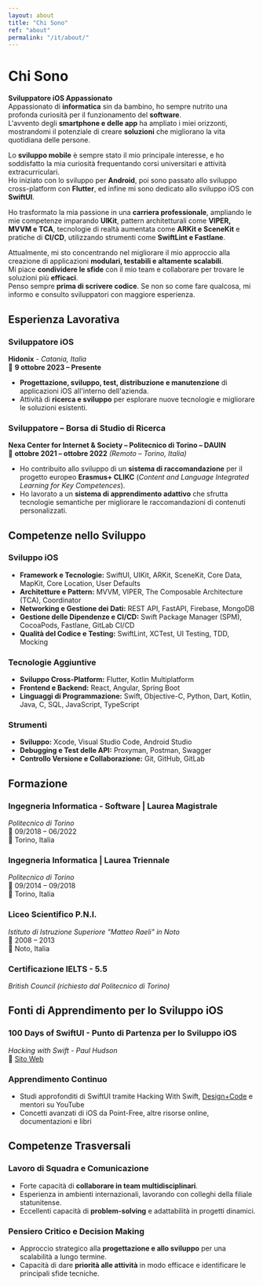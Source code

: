 ```yaml
---
layout: about
title: "Chi Sono"
ref: "about"
permalink: "/it/about/"
---
```

# Chi Sono
**Sviluppatore iOS Appassionato**  
Appassionato di **informatica** sin da bambino, ho sempre nutrito una profonda curiosità per il funzionamento del **software**.  
L'avvento degli **smartphone e delle app** ha ampliato i miei orizzonti, mostrandomi il potenziale di creare **soluzioni** che migliorano la vita quotidiana delle persone.  

Lo **sviluppo mobile** è sempre stato il mio principale interesse, e ho soddisfatto la mia curiosità frequentando corsi universitari e attività extracurriculari.  
Ho iniziato con lo sviluppo per **Android**, poi sono passato allo sviluppo cross-platform con **Flutter**, ed infine mi sono dedicato allo sviluppo iOS con **SwiftUI**.  

Ho trasformato la mia passione in una **carriera professionale**, ampliando le mie competenze imparando **UIKit**, pattern architetturali come **VIPER, MVVM e TCA**, tecnologie di realtà aumentata come **ARKit e SceneKit** e pratiche di **CI/CD**, utilizzando strumenti come **SwiftLint e Fastlane**.  

Attualmente, mi sto concentrando nel migliorare il mio approccio alla creazione di applicazioni **modulari, testabili e altamente scalabili**.  
Mi piace **condividere le sfide** con il mio team e collaborare per trovare le soluzioni più **efficaci**.  
Penso sempre **prima di scrivere codice**. Se non so come fare qualcosa, mi informo e consulto sviluppatori con maggiore esperienza.

## Esperienza Lavorativa

### Sviluppatore iOS
**Hidonix** - *Catania, Italia*  
📅 **9 ottobre 2023 – Presente** 

- **Progettazione, sviluppo, test, distribuzione e manutenzione** di applicazioni iOS all'interno dell'azienda.  
- Attività di **ricerca e sviluppo** per esplorare nuove tecnologie e migliorare le soluzioni esistenti.  

### Sviluppatore – Borsa di Studio di Ricerca  
**Nexa Center for Internet & Society – Politecnico di Torino – DAUIN**  
📅 **ottobre 2021 – ottobre 2022** *(Remoto – Torino, Italia)*  

- Ho contribuito allo sviluppo di un **sistema di raccomandazione** per il progetto europeo **Erasmus+ CLIKC** (*Content and Language Integrated Learning for Key Competences*).  
- Ho lavorato a un **sistema di apprendimento adattivo** che sfrutta tecnologie semantiche per migliorare le raccomandazioni di contenuti personalizzati.  

## Competenze nello Sviluppo

### Sviluppo iOS
- **Framework e Tecnologie:** SwiftUI, UIKit, ARKit, SceneKit, Core Data, MapKit, Core Location, User Defaults  
- **Architetture e Pattern:** MVVM, VIPER, The Composable Architecture (TCA), Coordinator  
- **Networking e Gestione dei Dati:** REST API, FastAPI, Firebase, MongoDB  
- **Gestione delle Dipendenze e CI/CD:** Swift Package Manager (SPM), CocoaPods, Fastlane, GitLab CI/CD  
- **Qualità del Codice e Testing:** SwiftLint, XCTest, UI Testing, TDD, Mocking  

### Tecnologie Aggiuntive
- **Sviluppo Cross-Platform:** Flutter, Kotlin Multiplatform  
- **Frontend e Backend:** React, Angular, Spring Boot  
- **Linguaggi di Programmazione:** Swift, Objective-C, Python, Dart, Kotlin, Java, C, SQL, JavaScript, TypeScript  

### Strumenti
- **Sviluppo:** Xcode, Visual Studio Code, Android Studio  
- **Debugging e Test delle API:** Proxyman, Postman, Swagger  
- **Controllo Versione e Collaborazione:** Git, GitHub, GitLab  

## Formazione

### Ingegneria Informatica - Software | Laurea Magistrale
*Politecnico di Torino*  
📅 09/2018 – 06/2022  
📍 Torino, Italia  

### Ingegneria Informatica | Laurea Triennale
*Politecnico di Torino*  
📅 09/2014 – 09/2018  
📍 Torino, Italia  

### Liceo Scientifico P.N.I.
*Istituto di Istruzione Superiore "Matteo Raeli" in Noto*  
📅 2008 – 2013  
📍 Noto, Italia  

### Certificazione IELTS - 5.5
*British Council (richiesto dal Politecnico di Torino)*  

## Fonti di Apprendimento per lo Sviluppo iOS
### 100 Days of SwiftUI - Punto di Partenza per lo Sviluppo iOS
*Hacking with Swift - Paul Hudson*  
🔗 [Sito Web](https://www.hackingwithswift.com/100/swiftui)  

### Apprendimento Continuo
- Studi approfonditi di SwiftUI tramite Hacking With Swift, [Design+Code](https://www.designcode.io/) e mentori su YouTube  
- Concetti avanzati di iOS da Point-Free, altre risorse online, documentazioni e libri

## Competenze Trasversali

### Lavoro di Squadra e Comunicazione
- Forte capacità di **collaborare in team multidisciplinari**.  
- Esperienza in ambienti internazionali, lavorando con colleghi della filiale statunitense.  
- Eccellenti capacità di **problem-solving** e adattabilità in progetti dinamici.

### Pensiero Critico e Decision Making
- Approccio strategico alla **progettazione e allo sviluppo** per una scalabilità a lungo termine.  
- Capacità di dare **priorità alle attività** in modo efficace e identificare le principali sfide tecniche.